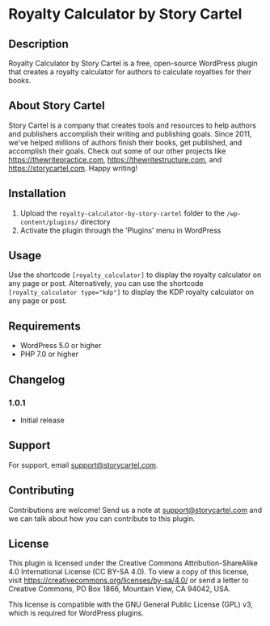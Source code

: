 # Royalty Calculator by Story Cartel

## Description
Royalty Calculator by Story Cartel is a free, open-source WordPress plugin that creates a royalty calculator for authors to calculate royalties for their books. 

## About Story Cartel
Story Cartel is a company that creates tools and resources to help authors and publishers accomplish their writing and publishing goals. Since 2011, we've helped millions of authors finish their books, get published, and accomplish their goals. Check out some of our other projects like https://thewritepractice.com, https://thewritestructure.com, and https://storycartel.com. Happy writing!

## Installation
1. Upload the `royalty-calculator-by-story-cartel` folder to the `/wp-content/plugins/` directory
2. Activate the plugin through the 'Plugins' menu in WordPress

## Usage
Use the shortcode `[royalty_calculator]` to display the royalty calculator on any page or post. Alternatively, you can use the shortcode `[royalty_calculator type="kdp"]` to display the KDP royalty calculator on any page or post.

## Requirements
- WordPress 5.0 or higher
- PHP 7.0 or higher

## Changelog
### 1.0.1
- Initial release

## Support
For support, email support@storycartel.com.

## Contributing
Contributions are welcome! Send us a note at support@storycartel.com and we can talk about how you can contribute to this plugin.

## License
This plugin is licensed under the Creative Commons Attribution-ShareAlike 4.0 International License (CC BY-SA 4.0). To view a copy of this license, visit https://creativecommons.org/licenses/by-sa/4.0/ or send a letter to Creative Commons, PO Box 1866, Mountain View, CA 94042, USA.

This license is compatible with the GNU General Public License (GPL) v3, which is required for WordPress plugins.